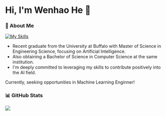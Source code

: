 # Hi, I'm Wenhao He :wave:

### :book: About Me
[![My Skills](https://skillicons.dev/icons?i=py,pytorch,tensorflow,sklearn,opencv,js,html,css,mysql,c)](https://skillicons.dev)

- Recent graduate from the University at Buffalo with Master of Science in Engineering Science, focusing on Artificial Intelligence.
- Also obtaining a Bachelor of Science in Computer Science at the same institution.
- I'm deeply committed to leveraging my skills to contribute positively into the AI field.

Currently, seeking opportunities in Machine Learning Enginner!

### 📊 GitHub Stats

<a href="https://github.com/JODGEW/github-readme-stats"><img align="center" src="https://github-readme-stats.vercel.app/api/top-langs/?username=hussaino03&langs_count=10&hide=jupyter%20notebook&theme=algolia&layout=compact" /></a>
